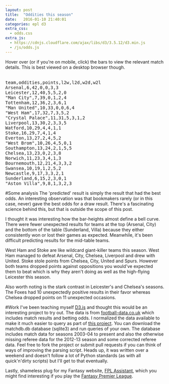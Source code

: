 ```yaml
---
layout: post
title:  "Oddities this season"
date:   2016-01-10 21:40:01
categories: epl d3
extra_css:
  - odds.css
extra_js:
  - https://cdnjs.cloudflare.com/ajax/libs/d3/3.5.12/d3.min.js
  - /js/odds.js
---
```

Hover over (or if you're on mobile, click) the bars to view the relevant match details.
This is best viewed on a desktop browser though.
<script type="text/javascript">
  //Load from CSV File
  // d3.csv("odds_beaten.csv", render);
  //OR
  //Load from embedded csv in html
  window.onload = function() {
    var raw = d3.select("#csvdata").text();
    var parsedOddsData = d3.csv.parse(raw);
    render(parsedOddsData, "#svgPlaceholder");
  };
</script>
<!-- Div to be used for tooltip -->
<div id="tooltip" class="hidden">
    <table id="value">
    </table>
</div>
<pre id="csvdata">
team,oddities,points,l2w,l2d,w2d,w2l
Arsenal,6,42,0,0,3,3
Leicester,12,40,5,5,2,0
"Man City",7,39,0,1,2,4
Tottenham,12,36,2,3,6,1
"Man United",10,33,0,0,6,4
"West Ham",17,32,7,3,5,2
"Crystal Palace",11,31,5,3,1,2
Liverpool,13,30,2,3,3,5
Watford,10,29,4,4,1,1
Stoke,16,29,7,4,1,4
Everton,13,27,2,4,5,2
"West Brom",10,26,4,5,0,1
Southampton,13,24,2,1,5,5
Chelsea,13,23,0,2,3,8
Norwich,11,23,3,4,1,3
Bournemouth,12,21,4,3,3,2
Swansea,10,19,1,2,5,2
Newcastle,9,17,3,3,2,1
Sunderland,6,15,2,3,0,1
"Aston Villa",9,8,1,3,2,3</pre>

<div id="svgPlaceholder">
</div>

#Some analysis
The 'predicted' result is simply the result that had the best odds. An interesting observation was that bookmakers rarely (or in this case, never) gave the best odds for a draw result. There's a fascinating science
behind this, but that is outside the scope of this post.

I thought it was interesting how the bar-heights almost define a bell curve. There were
fewer unexpected results for teams at the top (Arsenal, City) and the bottom of
the table (Sunderland, Villa) because they either consistently won or lost their
games as expected. Meanwhile, it's been difficult predicting results for the
mid-table teams.

West Ham and Stoke are like wildcard giant-killer teams this season. West Ham
managed to defeat Arsenal, City, Chelsea, Liverpool and drew with United. Stoke
stole points from Chelsea, City, United and Spurs. However both teams dropped
points against oppositions you would've expected them to beat which is why they
aren't doing as well as the high-flying Leicester this season.

Also worth noting is the stark contrast in Leicester's and Chelsea's seasons.
The Foxes had 10 unexpectedly positive results in their favor whereas Chelsea dropped points on 11 unexpected occasions.



#Work
I've been teaching myself [D3.js] and thought this would be an interesting project
to try out. The data is from [football-data.co.uk] which includes match results and betting odds.
I normalized the data available to make it much easier to query as part of [this project]. You can download the matchdb.db database (sqlite3) and run queries of your own. The database includes match data for seasons 2003-04 to present and also the otherwise missing referee data for the 2012-13 season and some corrected referee data.
Feel free to fork the project or submit pull requests if you can think of ways of improving the parsing script. Heads up, it was written over a weekend and doesn't follow a lot of Python standards (as with all quick'n'dirty scripts) but I'll get to that eventually.

Lastly, shameless plug for my Fantasy website, [FPL Assistant], which you might find interesting if you play the [Fantasy Premier League].

[D3.js]: http://d3js.org/
[football-data.co.uk]: http://www.football-data.co.uk/englandm.php
[this project]: https://github.com/keithxm23/football-data-analysis
[FPL Assistant]: http://www.fplassistant.com/
[Fantasy Premier League]: http://fantasy.premierleague.com/
